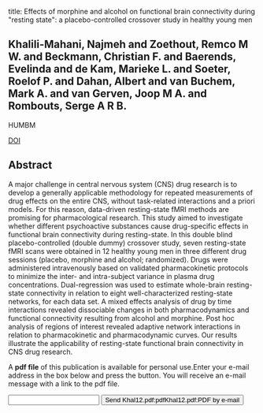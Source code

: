 title: Effects of morphine and alcohol on functional brain connectivity during "resting state": a placebo-controlled crossover study in healthy young men

## Khalili-Mahani, Najmeh and Zoethout, Remco M W. and Beckmann, Christian F. and Baerends, Evelinda and de Kam, Marieke L. and Soeter, Roelof P. and Dahan, Albert and van Buchem, Mark A. and van Gerven, Joop M A. and Rombouts, Serge A R B.
HUMBM

<a href="https://doi.org/10.1002/hbm.21265">DOI</a>

## Abstract
A major challenge in central nervous system (CNS) drug research is to develop a generally applicable methodology for repeated measurements of drug effects on the entire CNS, without task-related interactions and a priori models. For this reason, data-driven resting-state fMRI methods are promising for pharmacological research. This study aimed to investigate whether different psychoactive substances cause drug-specific effects in functional brain connectivity during resting-state. In this double blind placebo-controlled (double dummy) crossover study, seven resting-state fMRI scans were obtained in 12 healthy young men in three different drug sessions (placebo, morphine and alcohol; randomized). Drugs were administered intravenously based on validated pharmacokinetic protocols to minimize the inter- and intra-subject variance in plasma drug concentrations. Dual-regression was used to estimate whole-brain resting-state connectivity in relation to eight well-characterized resting-state networks, for each data set. A mixed effects analysis of drug by time interactions revealed dissociable changes in both pharmacodynamics and functional connectivity resulting from alcohol and morphine. Post hoc analysis of regions of interest revealed adaptive network interactions in relation to pharmacokinetic and pharmacodynamic curves. Our results illustrate the applicability of resting-state functional brain connectivity in CNS drug research.

A <b>pdf file</b> of this publication is available for personal use.Enter your e-mail address in the box below and press the button. You will receive an e-mail message with a link to the pdf file.
<form action="sender.php">  <input type="text" name="email">  <input type="submit" value="Send Khal12.pdf:pdfKhal12.pdf:PDF by e-mail"></form>
